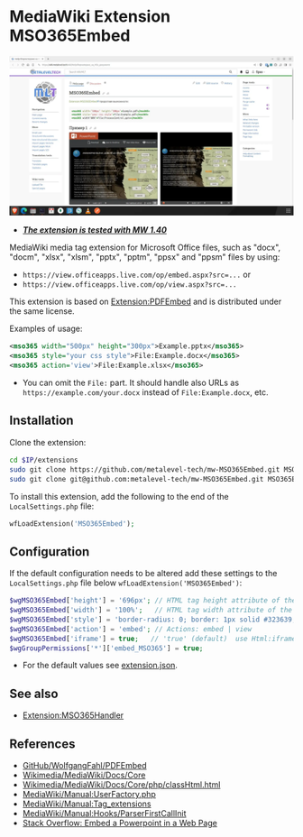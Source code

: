
# MediaWiki Extension MSO365Embed


![Example 1.](.images/mw-MSO365Embed-01.webp)

* ***[The extension is tested with MW 1.40](https://wiki.metalevel.tech/wiki/Help:Форматиране_на_MSx_документи)***

MediaWiki media tag extension for Microsoft Office files, such as "docx", "docm", "xlsx", "xlsm", "pptx", "pptm",  "ppsx" and "ppsm" files by using:

* `https://view.officeapps.live.com/op/embed.aspx?src=...` or
* `https://view.officeapps.live.com/op/view.aspx?src=...`

This extension is based on [Extension:PDFEmbed](https://github.com/WolfgangFahl/PDFEmbed) and is distributed under the same license.

Examples of usage:

```xml
<mso365 width="500px" height="300px">Example.pptx</mso365>
<mso365 style="your css style">File:Example.docx</mso365>
<mso365 action='view'>File:Example.xlsx</mso365>
```

* You can omit the `File:` part. It should handle also URLs as `https://example.com/your.docx` instead of `File:Example.docx`, etc.

## Installation

Clone the extension:

```bash
cd $IP/extensions
sudo git clone https://github.com/metalevel-tech/mw-MSO365Embed.git MSO365Embed # HTTPS
sudo git clone git@github.com:metalevel-tech/mw-MSO365Embed.git MSO365Embed     # SSH
```

To install this extension, add the following to the end of the `LocalSettings.php` file:

```php
wfLoadExtension('MSO365Embed');
```

## Configuration

If the default configuration needs to be altered add these settings to the `LocalSettings.php` file below `wfLoadExtension('MSO365Embed')`:

```php
$wgMSO365Embed['height'] = '696px'; // HTML tag height attribute of the wrapper DIV
$wgMSO365Embed['width'] = '100%';   // HTML tag width attribute of the wrapper DIV
$wgMSO365Embed['style'] = 'border-radius: 0; border: 1px solid #323639; margin: 8px auto 18px;'; // CSS Style ...
$wgMSO365Embed['action'] = 'embed'; // Actions: embed | view
$wgMSO365Embed['iframe'] = true;   // 'true' (default)  use Html:iframe, 'false' use Html:object
$wgGroupPermissions['*']['embed_MSO365'] = true;
```

* For the default values see [extension.json](extension.json).

## See also

* [Extension:MSO365Handler](https://github.com/metalevel-tech/mw-MSO365Handler)

## References

* [GitHub/WolfgangFahl/PDFEmbed](https://github.com/WolfgangFahl/PDFEmbed)
* [Wikimedia/MediaWiki/Docs/Core](https://doc.wikimedia.org/mediawiki-core/master/php)
* [Wikimedia/MediaWiki/Docs/Core/php/classHtml.html](https://doc.wikimedia.org/mediawiki-core/master/php/classHtml.html#a92f023b28be16bb69004084d66a8ac38)
* [MediaWiki/Manual:UserFactory.php](https://www.mediawiki.org/wiki/Manual:UserFactory.php)
* [MediaWiki/Manual:Tag_extensions](https://www.mediawiki.org/wiki/Manual:Tag_extensions)
* [MediaWiki/Manual:Hooks/ParserFirstCallInit](https://www.mediawiki.org/wiki/Manual:Hooks/ParserFirstCallInit)
* [Stack Overflow: Embed a Powerpoint in a Web Page](https://stackoverflow.com/a/60809767/6543935)
